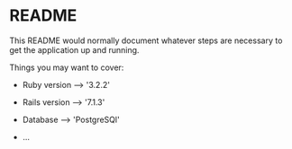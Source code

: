 # README

This README would normally document whatever steps are necessary to get the
application up and running.

Things you may want to cover:

* Ruby version --> '3.2.2'

* Rails version --> '7.1.3'

* Database --> 'PostgreSQl'

* ...
